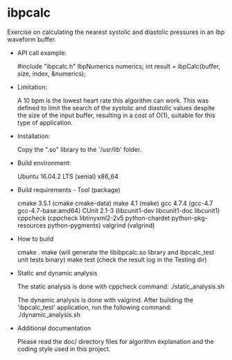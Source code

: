 # ibpcalc

Exercise on calculating the nearest systolic and diastolic pressures in an Ibp
waveform buffer.

* API call example:

     #include "ibpcalc.h"
     IbpNumerics numerics;
     int result = ibpCalc(buffer, size, index, &numerics);

* Limitation:

     A 10 bpm is the lowest heart rate this algorithm can work. This was defined to
     limit the search of the systolic and diastolic values despite the size of
     the input buffer, resulting in a cost of O(1), suitable for this type of
     application.

* Installation:

     Copy the ".so" library to the '/usr/lib' folder.

* Build environment:

     Ubuntu 16.04.2 LTS (xenial) x86_64

* Build requirements - Tool (package)

     cmake 3.5.1 (cmake cmake-data)
     make 4.1  (make)
     gcc 4.7.4 (gcc-4.7 gcc-4.7-base:amd64)
     CUnit 2.1-3 (libcunit1-dev libcunit1-doc libcunit1)
     cppcheck (cppcheck libtinyxml2-2v5 python-chardet python-pkg-resources python-pygments)
     valgrind (valgrind)

* How to build

     cmake .
     make (will generate the libibpcalc.so library and ibpcalc_test unit tests binary)
     make test (check the result log in the Testing dir)

* Static and dynamic analysis

     The static analysis is done with cppcheck command:
     ./static_analysis.sh

     The dynamic analysis is done with valgrind. After building the 'ibpcalc_test' application,
     run the following command:
     ./dynamic_analysis.sh

* Additional documentation

     Please read the doc/ directory files for algorithm explanation and the coding
     style used in this project.     
